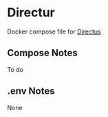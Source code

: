 # Directur
Docker compose file for [Directus](https://github.com/directus/directus)

## Compose Notes
To do


## .env Notes
None
